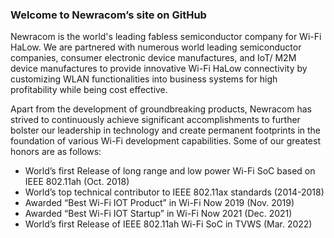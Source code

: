 <!--
**newracom/newracom** is a ✨ _special_ ✨ repository because its `README.md` (this file) appears on your GitHub profile.

Here are some ideas to get you started:

- 🔭 I’m currently working on ...
- 🌱 I’m currently learning ...
- 👯 I’m looking to collaborate on ...
- 🤔 I’m looking for help with ...
- 💬 Ask me about ...
- 📫 How to reach me: ...
- 😄 Pronouns: ...
- ⚡ Fun fact: ...
-->

### Welcome to Newracom’s site on GitHub

Newracom is the world's leading fabless semiconductor company for Wi-Fi HaLow. We are partnered with numerous world leading semiconductor companies, consumer electronic device manufactures, and IoT/ M2M device manufactures to provide innovative Wi-Fi HaLow connectivity by customizing WLAN functionalities into business systems for high profitability while being cost effective.

Apart from the development of groundbreaking products, Newracom has strived to continuously achieve significant accomplishments to further bolster our leadership in technology and create permanent footprints in the foundation of various Wi-Fi development capabilities. Some of our greatest honors are as follows:

- World’s first Release of long range and low power Wi-Fi SoC based on IEEE 802.11ah (Oct. 2018)
- World’s top technical contributor to IEEE 802.11ax standards (2014-2018)
- Awarded “Best Wi-Fi IOT Product” in Wi-Fi Now 2019 (Nov. 2019)
- Awarded “Best Wi-Fi IOT Startup” in Wi-Fi Now 2021 (Dec. 2021)
- World’s first Release of IEEE 802.11ah Wi-Fi SoC in TVWS (Mar. 2022)
